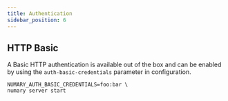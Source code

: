 ```yaml
---
title: Authentication
sidebar_position: 6
---
```


## HTTP Basic

A Basic HTTP authentication is available out of the box and can be enabled by using the `auth-basic-credentials` parameter in configuration.

```shell
NUMARY_AUTH_BASIC_CREDENTIALS=foo:bar \
numary server start
```
